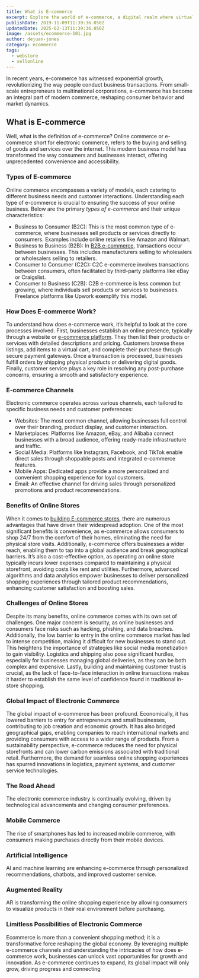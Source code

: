 ```yaml
---
title: What is E-commerce
excerpt: Explore the world of e-commerce, a digital realm where virtual markets redefine commerce. Find digital storefronts & the dynamic landscape of modern business.
publishDate: 2019-11-09T11:39:36.050Z
updatedDate: 2025-02-13T11:39:36.050Z
image: /assets/ecommerce-101.jpg
author: dejuan-jones
category: ecommerce
tags:
  - webstore
  - sellonline
---
```


In recent years, e-commerce has witnessed exponential growth, revolutionizing the way people conduct business transactions. From small-scale entrepreneurs to multinational corporations, e-commerce has become an integral part of modern commerce, reshaping consumer behavior and market dynamics.

## What is E-commerce

Well, what is the definition of e-commerce? Online commerce or e-commerce short for electronic commerce, refers to the buying and selling of goods and services over the internet. This modern business model has transformed the way consumers and businesses interact, offering unprecedented convenience and accessibility.

### Types of E-commerce

Online commerce encompasses a variety of models, each catering to different business needs and customer interactions. Understanding each type of e-commerce is crucial to ensuring the success of your online business. Below are the primary _types of e-commerce_ and their unique characteristics:

- Business to Consumer (B2C): This is the most common type of e-commerce, where businesses sell products or services directly to consumers. Examples include online retailers like Amazon and Walmart.
- Business to Business (B2B): In [B2B e-commerce](/blog/b2b-ecommerce), transactions occur between businesses. This includes manufacturers selling to wholesalers or wholesalers selling to retailers.
- Consumer to Consumer (C2C): C2C e-commerce involves transactions between consumers, often facilitated by third-party platforms like eBay or Craigslist.
- Consumer to Business (C2B): C2B e-commerce is less common but growing, where individuals sell products or services to businesses. Freelance platforms like Upwork exemplify this model.

### How Does E-commerce Work?

To understand how does e-commerce work, it’s helpful to look at the core processes involved. First, businesses establish an online presence, typically through a website or [e-commerce platform](/blog/best-ecommerce-platforms). They then list their products or services with detailed descriptions and pricing. Customers browse these listings, add items to a virtual cart, and complete their purchase through secure payment gateways. Once a transaction is processed, businesses fulfill orders by shipping physical products or delivering digital goods. Finally, customer service plays a key role in resolving any post-purchase concerns, ensuring a smooth and satisfactory experience.

### E-commerce Channels

Electronic commerce operates across various channels, each tailored to specific business needs and customer preferences:

- Websites: The most common channel, allowing businesses full control over their branding, product display, and customer interaction.
- Marketplaces: Platforms like Amazon, eBay, and Alibaba connect businesses with a broad audience, offering ready-made infrastructure and traffic.
- Social Media: Platforms like Instagram, Facebook, and TikTok enable direct sales through shoppable posts and integrated e-commerce features.
- Mobile Apps: Dedicated apps provide a more personalized and convenient shopping experience for loyal customers.
- Email: An effective channel for driving sales through personalized promotions and product recommendations.

### Benefits of Online Stores

When it comes to [building E-commerce stores](/blog/launch-an-ecommerce-store), there are numerous advantages that have driven their widespread adoption. One of the most significant benefits is convenience, as e-commerce allows consumers to shop 24/7 from the comfort of their homes, eliminating the need for physical store visits. Additionally, e-commerce offers businesses a wider reach, enabling them to tap into a global audience and break geographical barriers. It’s also a cost-effective option, as operating an online store typically incurs lower expenses compared to maintaining a physical storefront, avoiding costs like rent and utilities. Furthermore, advanced algorithms and data analytics empower businesses to deliver personalized shopping experiences through tailored product recommendations, enhancing customer satisfaction and boosting sales.

### Challenges of Online Stores

Despite its many benefits, online commerce comes with its own set of challenges. One major concern is security, as online businesses and consumers face risks such as hacking, phishing, and data breaches. Additionally, the low barrier to entry in the online commerce market has led to intense competition, making it difficult for new businesses to stand out. This heightens the importance of strategies like social media monetization to gain visibility. Logistics and shipping also pose significant hurdles, especially for businesses managing global deliveries, as they can be both complex and expensive. Lastly, building and maintaining customer trust is crucial, as the lack of face-to-face interaction in online transactions makes it harder to establish the same level of confidence found in traditional in-store shopping.

### Global Impact of Electronic Commerce

The global impact of e-commerce has been profound. Economically, it has lowered barriers to entry for entrepreneurs and small businesses, contributing to job creation and economic growth. It has also bridged geographical gaps, enabling companies to reach international markets and providing consumers with access to a wider range of products. From a sustainability perspective, e-commerce reduces the need for physical storefronts and can lower carbon emissions associated with traditional retail. Furthermore, the demand for seamless online shopping experiences has spurred innovations in logistics, payment systems, and customer service technologies.

### The Road Ahead

The electronic commerce industry is continually evolving, driven by technological advancements and changing consumer preferences.

### Mobile Commerce

The rise of smartphones has led to increased mobile commerce, with consumers making purchases directly from their mobile devices.

### Artificial Intelligence

AI and machine learning are enhancing e-commerce through personalized recommendations, chatbots, and improved customer service.

### Augmented Reality

AR is transforming the online shopping experience by allowing consumers to visualize products in their real environment before purchasing.

### Limitless Possibilities of Electronic Commerce

Ecommerce is more than a convenient shopping method; it is a transformative force reshaping the global economy. By leveraging multiple e-commerce channels and understanding the intricacies of how does e-commerce work, businesses can unlock vast opportunities for growth and innovation. As e-commerce continues to expand, its global impact will only grow, driving progress and connecting
